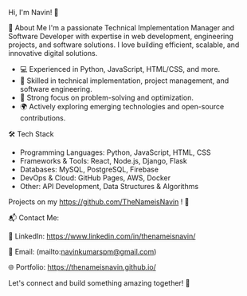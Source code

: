 Hi, I'm Navin! 👋

🚀 About Me
I'm a passionate Technical Implementation Manager and Software Developer with expertise in web development, engineering projects, and software solutions. 
I love building efficient, scalable, and innovative digital solutions.

- 💻 Experienced in Python, JavaScript, HTML/CSS, and more.
- 🔧 Skilled in technical implementation, project management, and software engineering.
- 🎯 Strong focus on problem-solving and optimization.
- 🌍 Actively exploring emerging technologies and open-source contributions.

🛠️ Tech Stack
- Programming Languages: Python, JavaScript, HTML, CSS
- Frameworks & Tools: React, Node.js, Django, Flask
- Databases: MySQL, PostgreSQL, Firebase
- DevOps & Cloud: GitHub Pages, AWS, Docker
- Other: API Development, Data Structures & Algorithms

Projects on my https://github.com/TheNameisNavin ! 🚀

📬 Contact Me:

💼 LinkedIn: https://www.linkedin.com/in/thenameisnavin/

📧 Email: (mailto:navinkumarspm@gmail.com)  

🌐 Portfolio: https://thenameisnavin.github.io/

Let's connect and build something amazing together! 🚀

